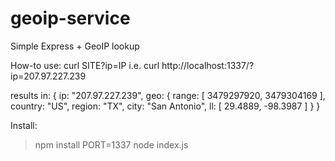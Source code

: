 geoip-service
=============

Simple Express + GeoIP lookup

How-to use:
  curl SITE?ip=IP
  i.e.
    curl http://localhost:1337/?ip=207.97.227.239

  results in:
    {
      ip: "207.97.227.239",
      geo: {
        range: [
          3479297920,
          3479304169
        ],
        country: "US",
        region: "TX",
        city: "San Antonio",
        ll: [
          29.4889,
          -98.3987
        ]
      }
    }


Install:
  > npm install 
  > PORT=1337 node index.js

